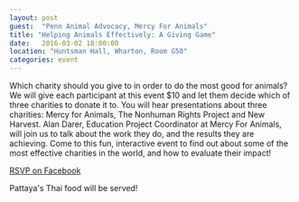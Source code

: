```yaml
---
layout: post
guest:  "Penn Animal Advocacy, Mercy For Animals"
title: "Helping Animals Effectively: A Giving Game"
date:   2016-03-02 18:00:00
location: "Huntsman Hall, Wharton, Room G50"
categories: event
---
```


Which charity should you give to in order to do the most good for animals? We will give each participant at this event $10 and let them decide which of three charities to donate it to. You will hear presentations about three charities: Mercy for Animals, The Nonhuman Rights Project and New Harvest. Alan Darer, Education Project Coordinator at Mercy For Animals, will join us to talk about the work they do, and the results they are achieving. Come to this fun, interactive event to find out about some of the most effective charities in the world, and how to evaluate their impact!

[RSVP on Facebook](https://www.facebook.com/events/1761855884044937/)

Pattaya's Thai food will be served!
